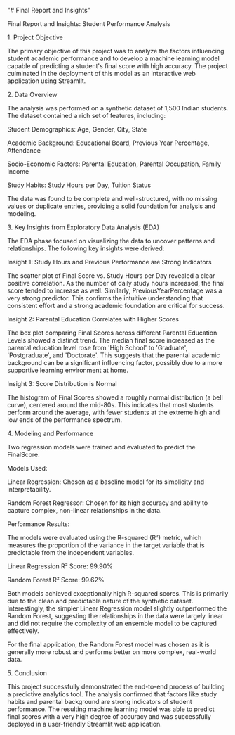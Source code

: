 "# Final Report and Insights"

Final Report and Insights: Student Performance Analysis

1\. Project Objective

The primary objective of this project was to analyze the factors influencing student academic performance and to develop a machine learning model capable of predicting a student's final score with high accuracy. The project culminated in the deployment of this model as an interactive web application using Streamlit.



2\. Data Overview

The analysis was performed on a synthetic dataset of 1,500 Indian students. The dataset contained a rich set of features, including:



Student Demographics: Age, Gender, City, State



Academic Background: Educational Board, Previous Year Percentage, Attendance



Socio-Economic Factors: Parental Education, Parental Occupation, Family Income



Study Habits: Study Hours per Day, Tuition Status



The data was found to be complete and well-structured, with no missing values or duplicate entries, providing a solid foundation for analysis and modeling.



3\. Key Insights from Exploratory Data Analysis (EDA)

The EDA phase focused on visualizing the data to uncover patterns and relationships. The following key insights were derived:



Insight 1: Study Hours and Previous Performance are Strong Indicators

The scatter plot of Final Score vs. Study Hours per Day revealed a clear positive correlation. As the number of daily study hours increased, the final score tended to increase as well. Similarly, PreviousYearPercentage was a very strong predictor. This confirms the intuitive understanding that consistent effort and a strong academic foundation are critical for success.



Insight 2: Parental Education Correlates with Higher Scores

The box plot comparing Final Scores across different Parental Education Levels showed a distinct trend. The median final score increased as the parental education level rose from 'High School' to 'Graduate', 'Postgraduate', and 'Doctorate'. This suggests that the parental academic background can be a significant influencing factor, possibly due to a more supportive learning environment at home.



Insight 3: Score Distribution is Normal

The histogram of Final Scores showed a roughly normal distribution (a bell curve), centered around the mid-80s. This indicates that most students perform around the average, with fewer students at the extreme high and low ends of the performance spectrum.



4\. Modeling and Performance

Two regression models were trained and evaluated to predict the FinalScore.



Models Used:

Linear Regression: Chosen as a baseline model for its simplicity and interpretability.



Random Forest Regressor: Chosen for its high accuracy and ability to capture complex, non-linear relationships in the data.



Performance Results:

The models were evaluated using the R-squared (R²) metric, which measures the proportion of the variance in the target variable that is predictable from the independent variables.



Linear Regression R² Score: 99.90%



Random Forest R² Score: 99.62%



Both models achieved exceptionally high R-squared scores. This is primarily due to the clean and predictable nature of the synthetic dataset. Interestingly, the simpler Linear Regression model slightly outperformed the Random Forest, suggesting the relationships in the data were largely linear and did not require the complexity of an ensemble model to be captured effectively.



For the final application, the Random Forest model was chosen as it is generally more robust and performs better on more complex, real-world data.



5\. Conclusion

This project successfully demonstrated the end-to-end process of building a predictive analytics tool. The analysis confirmed that factors like study habits and parental background are strong indicators of student performance. The resulting machine learning model was able to predict final scores with a very high degree of accuracy and was successfully deployed in a user-friendly Streamlit web application.

